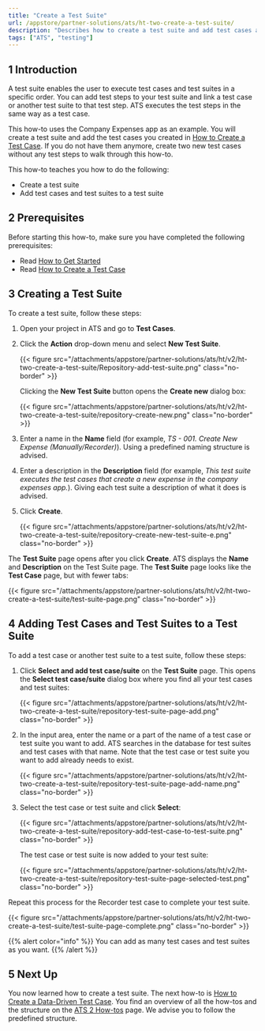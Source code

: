 ```yaml
---
title: "Create a Test Suite"
url: /appstore/partner-solutions/ats/ht-two-create-a-test-suite/
description: "Describes how to create a test suite and add test cases and test suites to your test suite."
tags: ["ATS", "testing"]
---
```


## 1 Introduction

A test suite enables the user to execute test cases and test suites in a specific order. You can add test steps to your test suite and link a test case or another test suite to that test step. ATS executes the test steps in the same way as a test case.

This how-to uses the Company Expenses app as an example. You will create a test suite and add the test cases you created in [How to Create a Test Case](/appstore/partner-solutions/ats/ht-two-create-a-test-case/). If you do not have them anymore, create two new test cases without any test steps to walk through this how-to.

This how-to teaches you how to do the following:

* Create a test suite
* Add test cases and test suites to a test suite

## 2 Prerequisites

Before starting this how-to, make sure you have completed the following prerequisites:

* Read [How to Get Started](/appstore/partner-solutions/ats/ht-two-getting-started/)
* Read [How to Create a Test Case](/appstore/partner-solutions/ats/ht-two-create-a-test-case/)

## 3 Creating a Test Suite

To create a test suite, follow these steps:

1. Open your project in ATS and go to **Test Cases**.
2. Click the **Action** drop-down menu and select **New Test Suite**.

    {{< figure src="/attachments/appstore/partner-solutions/ats/ht/v2/ht-two-create-a-test-suite/Repository-add-test-suite.png" class="no-border" >}}

    Clicking the **New Test Suite** button opens the **Create new** dialog box:

    {{< figure src="/attachments/appstore/partner-solutions/ats/ht/v2/ht-two-create-a-test-suite/repository-create-new.png" class="no-border" >}}

3. Enter a name in the **Name** field (for example, *TS - 001. Create New Expense (Manually/Recorder)*). Using a predefined naming structure is advised.
4. Enter a description in the **Description** field (for example, *This test suite executes the test cases that create a new expense in the company expenses app.*). Giving each test suite a description of what it does is advised.
5. Click **Create**.

    {{< figure src="/attachments/appstore/partner-solutions/ats/ht/v2/ht-two-create-a-test-suite/repository-create-new-test-suite-e.png" class="no-border" >}}

The **Test Suite** page opens after you click **Create**. ATS displays the **Name** and **Description** on the Test Suite page. The **Test Suite** page looks like the **Test Case** page, but with fewer tabs:

{{< figure src="/attachments/appstore/partner-solutions/ats/ht/v2/ht-two-create-a-test-suite/test-suite-page.png" class="no-border" >}}

## 4 Adding Test Cases and Test Suites to a Test Suite

To add a test case or another test suite to a test suite, follow these steps:

1. Click **Select and add test case/suite** on the **Test Suite** page. This opens the **Select test case/suite** dialog box where you find all your test cases and test suites:

    {{< figure src="/attachments/appstore/partner-solutions/ats/ht/v2/ht-two-create-a-test-suite/repository-test-suite-page-add.png" class="no-border" >}}

2. In the input area, enter the name or a part of the name of a test case or test suite you want to add. ATS searches in the database for test suites and test cases with that name. Note that the test case or test suite you want to add already needs to exist.

    {{< figure src="/attachments/appstore/partner-solutions/ats/ht/v2/ht-two-create-a-test-suite/repository-test-suite-page-add-name.png" class="no-border" >}}

3. Select the test case or test suite and click **Select**:

    {{< figure src="/attachments/appstore/partner-solutions/ats/ht/v2/ht-two-create-a-test-suite/repository-add-test-case-to-test-suite.png" class="no-border" >}}

    The test case or test suite is now added to your test suite:

    {{< figure src="/attachments/appstore/partner-solutions/ats/ht/v2/ht-two-create-a-test-suite/repository-test-suite-page-selected-test.png" class="no-border" >}}

Repeat this process for the Recorder test case to complete your test suite.

{{< figure src="/attachments/appstore/partner-solutions/ats/ht/v2/ht-two-create-a-test-suite/test-suite-page-complete.png" class="no-border" >}}

{{% alert color="info" %}}
You can add as many test cases and test suites as you want. 
{{% /alert %}}

## 5 Next Up

You now learned how to create a test suite. The next how-to is [How to Create a Data-Driven Test Case](/appstore/partner-solutions/ats/ht-two-create-datadriven-test-case/). You find an overview of all the how-tos and the structure on the [ATS 2 How-tos](/appstore/partner-solutions/ats/ht-two/) page. We advise you to follow the predefined structure.
